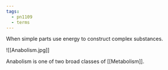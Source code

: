 ```yaml
---
tags:
  - pn1109
  - terms
---
```



When simple parts use energy to construct complex substances.

![[Anabolism.jpg]]

Anabolism is one of two broad classes of [[Metabolism]].